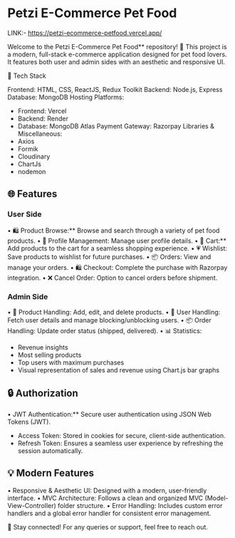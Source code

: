# Petzi E-Commerce Pet Food
LINK:-  https://petzi-ecommerce-petfood.vercel.app/

Welcome to the Petzi E-Commerce Pet Food** repository! 🌟 This project is a modern, full-stack e-commerce application designed for pet food lovers. It features both user and admin sides with an aesthetic and responsive UI.

📏 Tech Stack

Frontend: HTML, CSS, ReactJS, Redux Toolkit
Backend: Node.js, Express
Database: MongoDB
Hosting Platforms:
  - Frontend: Vercel
  - Backend: Render
  - Database: MongoDB Atlas
Payment Gateway: Razorpay
Libraries & Miscellaneous:
  - Axios
  - Formik
  - Cloudinary
  - ChartJs
  - nodemon



## 🌐 Features

### User Side
•⁠  ⁠🛍️ Product Browse:** Browse and search through a variety of pet food products.
•⁠  ⁠👤 Profile Management: Manage user profile details.
•⁠  ⁠🛒 Cart:** Add products to the cart for a seamless shopping experience.
•⁠  ⁠💗 Wishlist: Save products to wishlist for future purchases.
•⁠  ⁠📦 Orders: View and manage your orders.
•⁠  ⁠🛍️ Checkout: Complete the purchase with Razorpay integration.
•⁠  ⁠❌ Cancel Order: Option to cancel orders before shipment.

### Admin Side
•⁠  ⁠🔄 Product Handling: Add, edit, and delete products.
•⁠  ⁠🔧 User Handling: Fetch user details and manage blocking/unblocking users.
•⁠  ⁠📦 Order Handling: Update order status (shipped, delivered).
•⁠  ⁠📊 Statistics:
  - Revenue insights
  - Most selling products
  - Top users with maximum purchases
  - Visual representation of sales and revenue using Chart.js bar graphs

## 🔒 Authorization

•⁠  ⁠JWT Authentication:** Secure user authentication using JSON Web Tokens (JWT).
  - Access Token: Stored in cookies for secure, client-side authentication.
  - Refresh Token: Ensures a seamless user experience by refreshing the session automatically.

## 💡 Modern Features

•⁠  ⁠Responsive & Aesthetic UI: Designed with a modern, user-friendly interface.
•⁠  ⁠MVC Architecture: Follows a clean and organized MVC (Model-View-Controller) folder structure.
•⁠  ⁠Error Handling: Includes custom error handlers and a global error handler for consistent error management.

📱 Stay connected! For any queries or support, feel free to reach out.